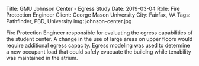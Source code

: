 Title: GMU Johnson Center - Egress Study 
Date: 2019-03-04
Role: Fire Protection Engineer
Client: George Mason University
City: Fairfax, VA
Tags: Pathfinder, PBD, University
img: johnson-center.jpg

Fire Protection Engineer responsible for evaluating the egress capabilities of the student center. A change in the use of large areas on upper floors would require additional egress capacity. Egress modeling was used to determine a new occupant load that could safely evacuate the building while tenability was maintained in the atrium.
